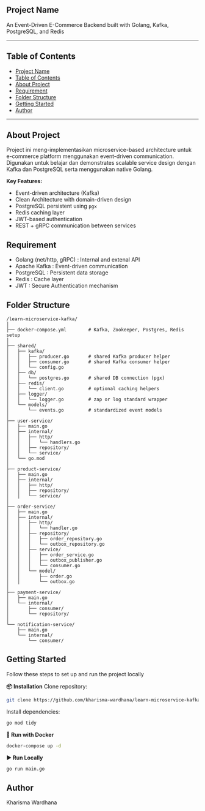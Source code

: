 ## Project Name
An Event-Driven E-Commerce Backend built with Golang, Kafka, PostgreSQL, and Redis

---

## Table of Contents

- [Project Name](#project-name)
- [Table of Contents](#table-of-contents)
- [About Project](#about-project)
- [Requirement](#requirement)
- [Folder Structure](#folder-structure)
- [Getting Started](#getting-started)
- [Author](#author)

---

## About Project
Project ini meng-implementasikan microservice-based architecture untuk e-commerce platform menggunakan event-driven communication.
Digunakan untuk belajar dan demonstrates scalable service design dengan Kafka dan PostgreSQL serta menggunakan native Golang.

**Key Features:**
- Event-driven architecture (Kafka)
- Clean Architecture with domain-driven design
- PostgreSQL persistent using `pgx`
- Redis caching layer
- JWT-based authentication
- REST + gRPC communication between services

## Requirement
- Golang (net/http, gRPC) : Internal and extenal API
- Apache Kafka : Event-driven communication
- PostgreSQL : Persistent data storage
- Redis : Cache layer
- JWT : Secure Authentication mechanism

## Folder Structure
```
/learn-microservice-kafka/
│
├── docker-compose.yml        # Kafka, Zookeeper, Postgres, Redis setup
│
├── shared/
│   ├── kafka/
│   │   ├── producer.go       # shared Kafka producer helper
│   │   ├── consumer.go       # shared Kafka consumer helper
│   │   └── config.go
│   ├── db/
│   │   └── postgres.go       # shared DB connection (pgx)
│   ├── redis/
│   │   └── client.go         # optional caching helpers
│   ├── logger/
│   │   └── logger.go         # zap or log standard wrapper
│   └── models/
│       └── events.go         # standardized event models
│
├── user-service/
│   ├── main.go
│   ├── internal/
│   │   ├── http/
│   │   │   └── handlers.go
│   │   ├── repository/
│   │   └── service/
│   └── go.mod
│
├── product-service/
│   ├── main.go
│   ├── internal/
│   │   ├── http/
│   │   ├── repository/
│   │   └── service/
│
├── order-service/
│   ├── main.go
│   ├── internal/
│   │   ├── http/
│   │   │   └── handler.go
│   │   ├── repository/
│   │   │   ├── order_repository.go
│   │   │   └── outbox_repository.go
│   │   ├── service/
│   │   │   ├── order_service.go
│   │   │   ├── outbox_publisher.go
│   │   │   └── consumer.go
│   │   └── model/
│   │       ├── order.go
│   │       └── outbox.go
│
├── payment-service/
│   ├── main.go
│   └── internal/
│       ├── consumer/
│       └── repository/
│
└── notification-service/
    ├── main.go
    └── internal/
        └── consumer/
```

## Getting Started
Follow these steps to set up and run the project locally

**📦 Installation**
Clone repository:
```bash
git clone https://github.com/kharisma-wardhana/learn-microservice-kafka.git
```
Install dependencies:
```bash
go mod tidy
```

**🐳 Run with Docker**
```bash
docker-compose up -d
```

**▶️ Run Locally**
```bash
go run main.go
```

## Author
Kharisma Wardhana